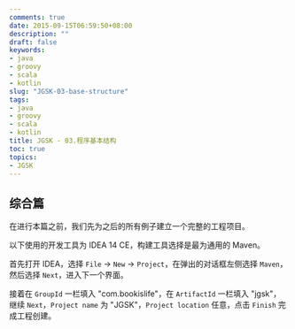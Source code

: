 ```yaml
---
comments: true
date: 2015-09-15T06:59:50+08:00
description: ""
draft: false
keywords:
- java
- groovy
- scala
- kotlin
slug: "JGSK-03-base-structure"
tags:
- java
- groovy
- scala
- kotlin
title: JGSK - 03.程序基本结构
toc: true
topics:
- JGSK
---
```


## 综合篇

在进行本篇之前，我们先为之后的所有例子建立一个完整的工程项目。

以下使用的开发工具为 IDEA 14 CE，构建工具选择是最为通用的 Maven。

首先打开 IDEA，选择 `File` -> `New` -> `Project`，在弹出的对话框左侧选择 `Maven`，然后选择 `Next`，进入下一个界面。

接着在 `GroupId` 一栏填入 "com.bookislife"，在 `ArtifactId` 一栏填入 "jgsk"，继续 `Next`，`Project name` 为 "JGSK"，`Project location` 任意，点击 `Finish` 完成工程创建。



